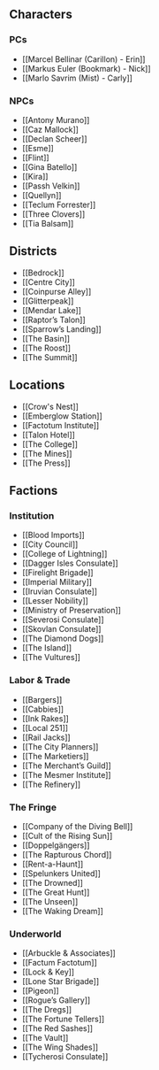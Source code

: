 ## Characters

### PCs
- [[Marcel Bellinar (Carillon) - Erin]]
- [[Markus Euler (Bookmark) - Nick]]
- [[Marlo Savrim (Mist) - Carly]]
### NPCs
- [[Antony Murano]]
- [[Caz Mallock]]
- [[Declan Scheer]]
- [[Esme]]
- [[Flint]]
- [[Gina Batello]]
- [[Kira]]
- [[Passh Velkin]]
- [[Quellyn]]
- [[Teclum Forrester]]
- [[Three Clovers]]
- [[Tia Balsam]]
## Districts
- [[Bedrock]]
- [[Centre City]]
- [[Coinpurse Alley]]
- [[Glitterpeak]]
- [[Mendar Lake]]
- [[Raptor’s Talon]]
- [[Sparrow’s Landing]]
- [[The Basin]]
- [[The Roost]]
- [[The Summit]]
## Locations
- [[Crow's Nest]]
- [[Emberglow Station]]
- [[Factotum Institute]]
- [[Talon Hotel]]
- [[The College]]
- [[The Mines]]
- [[The Press]]

## Factions

### Institution
- [[Blood Imports]]
- [[City Council]]
- [[College of Lightning]]
- [[Dagger Isles Consulate]]
- [[Firelight Brigade]]
- [[Imperial Military]]
- [[Iruvian Consulate]]
- [[Lesser Nobility]]
- [[Ministry of Preservation]]
- [[Severosi Consulate]]
- [[Skovlan Consulate]]
- [[The Diamond Dogs]]
- [[The Island]]
- [[The Vultures]]
### Labor & Trade
- [[Bargers]]
- [[Cabbies]]
- [[Ink Rakes]]
- [[Local 251]]
- [[Rail Jacks]]
- [[The City Planners]]
- [[The Marketiers]]
- [[The Merchant’s Guild]]
- [[The Mesmer Institute]]
- [[The Refinery]]
### The Fringe
- [[Company of the Diving Bell]]
- [[Cult of the Rising Sun]]
- [[Doppelgängers]]
- [[The Rapturous Chord]]
- [[Rent-a-Haunt]]
- [[Spelunkers United]]
- [[The Drowned]]
- [[The Great Hunt]]
- [[The Unseen]]
- [[The Waking Dream]]
### Underworld
- [[Arbuckle & Associates]]
- [[Factum Factotum]]
- [[Lock & Key]]
- [[Lone Star Brigade]]
- [[Pigeon]]
- [[Rogue’s Gallery]]
- [[The Dregs]]
- [[The Fortune Tellers]]
- [[The Red Sashes]]
- [[The Vault]]
- [[The Wing Shades]]
- [[Tycherosi Consulate]]